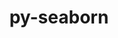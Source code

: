 ---
title: "py-seaborn"
layout: cache
categories: [package, develop-2024-03-24]
meta: {"versions": ["0.12.2"], "compilers": ["gcc@=11.4.0", "gcc@=9.4.0", "oneapi@=2024.0.0"], "oss": ["ubuntu20.04", "ubuntu22.04"], "platforms": ["linux"], "targets": ["neoverse_v1", "neoverse_v2", "ppc64le", "x86_64_v3"], "stacks": ["e4s", "e4s-neoverse-v2", "e4s-neoverse_v1", "e4s-oneapi", "e4s-power", "root"], "num_specs": 5, "num_specs_by_stack": {"e4s-power": 1, "root": 5, "e4s-neoverse_v1": 1, "e4s-neoverse-v2": 1, "e4s": 1, "e4s-oneapi": 1}}
spec_details: [{"hash": "i6wmioje57os4lz3mnisbpztanp46jsr", "compiler": "gcc@=9.4.0", "versions": ["0.12.2"], "os": "ubuntu20.04", "platform": "linux", "target": "ppc64le", "variants": ["build_system=python_pip", "~stats"], "stacks": ["e4s-power", "root"], "size": "-", "tarball": "https://binaries.spack.io/releases/develop-2024-03-24/build_cache/linux-ubuntu20.04-ppc64le/gcc-9.4.0/py-seaborn-0.12.2/linux-ubuntu20.04-ppc64le-gcc-9.4.0-py-seaborn-0.12.2-i6wmioje57os4lz3mnisbpztanp46jsr.spack"}, {"hash": "iycpi5plknzl6bymssyfpzll7tot7icm", "compiler": "gcc@=11.4.0", "versions": ["0.12.2"], "os": "ubuntu22.04", "platform": "linux", "target": "neoverse_v1", "variants": ["build_system=python_pip", "~stats"], "stacks": ["root", "e4s-neoverse_v1"], "size": "-", "tarball": "https://binaries.spack.io/releases/develop-2024-03-24/build_cache/linux-ubuntu22.04-neoverse_v1/gcc-11.4.0/py-seaborn-0.12.2/linux-ubuntu22.04-neoverse_v1-gcc-11.4.0-py-seaborn-0.12.2-iycpi5plknzl6bymssyfpzll7tot7icm.spack"}, {"hash": "2a7q7eo6ujjkmqxkemvkn3wjyuv4ujd4", "compiler": "gcc@=11.4.0", "versions": ["0.12.2"], "os": "ubuntu22.04", "platform": "linux", "target": "neoverse_v2", "variants": ["build_system=python_pip", "~stats"], "stacks": ["e4s-neoverse-v2", "root"], "size": "-", "tarball": "https://binaries.spack.io/releases/develop-2024-03-24/build_cache/linux-ubuntu22.04-neoverse_v2/gcc-11.4.0/py-seaborn-0.12.2/linux-ubuntu22.04-neoverse_v2-gcc-11.4.0-py-seaborn-0.12.2-2a7q7eo6ujjkmqxkemvkn3wjyuv4ujd4.spack"}, {"hash": "6qxpuwj43kfjoydzlqimkqbtneshkc5f", "compiler": "gcc@=11.4.0", "versions": ["0.12.2"], "os": "ubuntu22.04", "platform": "linux", "target": "x86_64_v3", "variants": ["build_system=python_pip", "~stats"], "stacks": ["e4s", "root"], "size": "-", "tarball": "https://binaries.spack.io/releases/develop-2024-03-24/build_cache/linux-ubuntu22.04-x86_64_v3/gcc-11.4.0/py-seaborn-0.12.2/linux-ubuntu22.04-x86_64_v3-gcc-11.4.0-py-seaborn-0.12.2-6qxpuwj43kfjoydzlqimkqbtneshkc5f.spack"}, {"hash": "xubme2mo6ap4btys6njmrdjdixzpazkp", "compiler": "oneapi@=2024.0.0", "versions": ["0.12.2"], "os": "ubuntu22.04", "platform": "linux", "target": "x86_64_v3", "variants": ["build_system=python_pip", "~stats"], "stacks": ["root", "e4s-oneapi"], "size": "-", "tarball": "https://binaries.spack.io/releases/develop-2024-03-24/build_cache/linux-ubuntu22.04-x86_64_v3/oneapi-2024.0.0/py-seaborn-0.12.2/linux-ubuntu22.04-x86_64_v3-oneapi-2024.0.0-py-seaborn-0.12.2-xubme2mo6ap4btys6njmrdjdixzpazkp.spack"}]
---